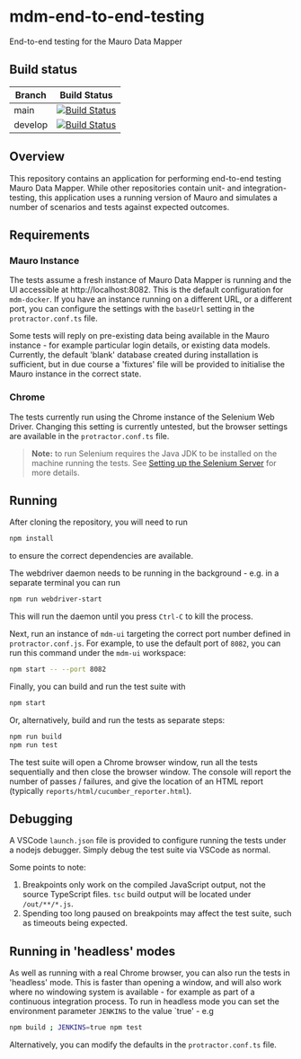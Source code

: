 # mdm-end-to-end-testing

End-to-end testing for the Mauro Data Mapper

## Build status

| Branch | Build Status |
| ------ | ------------ |
| main | [![Build Status](https://jenkins.cs.ox.ac.uk/buildStatus/icon?job=Mauro+Data+Mapper%2Fmdm-end-to-end-testing%2Fmain)](https://jenkins.cs.ox.ac.uk/blue/organizations/jenkins/Mauro%20Data%20Mapper%2Fmdm-end-to-end-testing/branches) |
| develop | [![Build Status](https://jenkins.cs.ox.ac.uk/buildStatus/icon?job=Mauro+Data+Mapper%2Fmdm-end-to-end-testing%2Fdevelop)](https://jenkins.cs.ox.ac.uk/blue/organizations/jenkins/Mauro%20Data%20Mapper%2Fmdm-end-to-end-testing/branches) |

## Overview

This repository contains an application for performing end-to-end testing Mauro Data Mapper. 
While other repositories contain unit- and integration-testing, this application uses a running version of Mauro and 
simulates a number of scenarios and tests against expected outcomes.

## Requirements

### Mauro Instance

The tests assume a fresh instance of Mauro Data Mapper is running and the UI accessible at http://localhost:8082. This is the default configuration for `mdm-docker`. If you have an instance running on a different URL, or a different port, you can configure the settings with the `baseUrl` setting in the `protractor.conf.ts` file. 

Some tests will reply on pre-existing data being available in the Mauro instance - for example particular login details, or existing data models.  
Currently, the default 'blank' database created during installation is sufficient, but in due course a 'fixtures' file will be provided
to initialise the Mauro instance in the correct state.

### Chrome

The tests currently run using the Chrome instance of the Selenium Web Driver.  Changing this setting is currently untested, but the browser settings are available in the `protractor.conf.ts` file. 

> **Note:** to run Selenium requires the Java JDK to be installed on the machine running the tests. See [Setting up the Selenium Server](https://www.protractortest.org/#/server-setup) for more details.

## Running

After cloning the repository, you will need to run 

```bash
npm install
```

to ensure the correct dependencies are available.

The webdriver daemon needs to be running in the background - e.g. in a separate terminal you can run 

```bash
npm run webdriver-start
```

This will run the daemon until you press `Ctrl-C` to kill the process.  

Next, run an instance of `mdm-ui` targeting the correct port number defined in `protractor.conf.js`. For example, to use the default port of `8082`, you can run this command under the `mdm-ui` workspace:

```bash
npm start -- --port 8082
```

Finally, you can build and run the test suite with

```bash
npm start
```

Or, alternatively, build and run the tests as separate steps:

```bash
npm run build
npm run test
```

The test suite will open a Chrome browser window, run all the tests sequentially and then close the browser window. The console will report the number of passes / failures, and give the location of an HTML report (typically `reports/html/cucumber_reporter.html`).

## Debugging

A VSCode `launch.json` file is provided to configure running the tests under a nodejs debugger. Simply debug the test suite via VSCode as normal.

Some points to note:

1. Breakpoints only work on the compiled JavaScript output, not the source TypeScript files. `tsc` build output will be located under `/out/**/*.js`.
2. Spending too long paused on breakpoints may affect the test suite, such as timeouts being expected.

## Running in 'headless' modes

As well as running with a real Chrome browser, you can also run the tests in 'headless' mode.  This is faster than 
opening a window, and will also work where no windowing system is available - for example as part of a continuous 
integration process.  To run in headless mode you can set the environment parameter `JENKINS` to the value `true' - e.g

```bash
npm build ; JENKINS=true npm test
```

Alternatively, you can modify the defaults in the `protractor.conf.ts` file.
